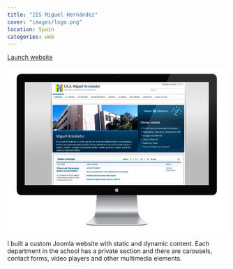 ```yaml
---
title: "IES Miguel Hernández"
cover: "images/logo.png"
location: Spain
categories: web
---
```


<p class="align-center">
<a class="btn" href="http://iesmh.edu.gva.es/" target="_blank">Launch website</a>
</p>

![](./images/1.jpg)

I built a custom Joomla website with static and dynamic content. Each department in the school has a private section and there are carousels, contact forms, video players and other multimedia elements.
